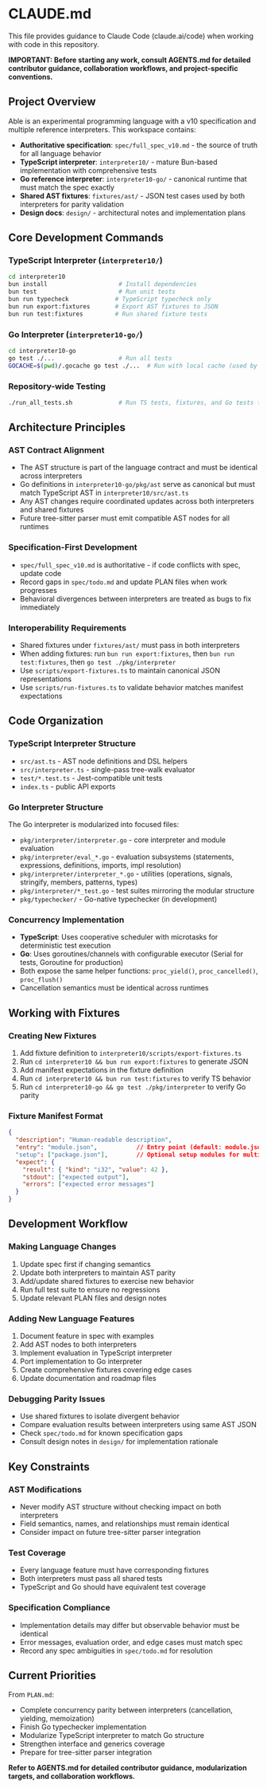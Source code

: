 # CLAUDE.md

This file provides guidance to Claude Code (claude.ai/code) when working with code in this repository.

**IMPORTANT: Before starting any work, consult AGENTS.md for detailed contributor guidance, collaboration workflows, and project-specific conventions.**

## Project Overview

Able is an experimental programming language with a v10 specification and multiple reference interpreters. This workspace contains:

- **Authoritative specification**: `spec/full_spec_v10.md` - the source of truth for all language behavior
- **TypeScript interpreter**: `interpreter10/` - mature Bun-based implementation with comprehensive tests
- **Go reference interpreter**: `interpreter10-go/` - canonical runtime that must match the spec exactly
- **Shared AST fixtures**: `fixtures/ast/` - JSON test cases used by both interpreters for parity validation
- **Design docs**: `design/` - architectural notes and implementation plans

## Core Development Commands

### TypeScript Interpreter (`interpreter10/`)
```bash
cd interpreter10
bun install                    # Install dependencies
bun test                       # Run unit tests
bun run typecheck             # TypeScript typecheck only
bun run export:fixtures       # Export AST fixtures to JSON
bun run test:fixtures         # Run shared fixture tests
```

### Go Interpreter (`interpreter10-go/`)
```bash
cd interpreter10-go
go test ./...                  # Run all tests
GOCACHE=$(pwd)/.gocache go test ./...  # Run with local cache (used by CI)
```

### Repository-wide Testing
```bash
./run_all_tests.sh             # Run TS tests, fixtures, and Go tests together
```

## Architecture Principles

### AST Contract Alignment
- The AST structure is part of the language contract and must be identical across interpreters
- Go definitions in `interpreter10-go/pkg/ast` serve as canonical but must match TypeScript AST in `interpreter10/src/ast.ts`
- Any AST changes require coordinated updates across both interpreters and shared fixtures
- Future tree-sitter parser must emit compatible AST nodes for all runtimes

### Specification-First Development
- `spec/full_spec_v10.md` is authoritative - if code conflicts with spec, update code
- Record gaps in `spec/todo.md` and update PLAN files when work progresses
- Behavioral divergences between interpreters are treated as bugs to fix immediately

### Interoperability Requirements
- Shared fixtures under `fixtures/ast/` must pass in both interpreters
- When adding fixtures: run `bun run export:fixtures`, then `bun run test:fixtures`, then `go test ./pkg/interpreter`
- Use `scripts/export-fixtures.ts` to maintain canonical JSON representations
- Use `scripts/run-fixtures.ts` to validate behavior matches manifest expectations

## Code Organization

### TypeScript Interpreter Structure
- `src/ast.ts` - AST node definitions and DSL helpers
- `src/interpreter.ts` - single-pass tree-walk evaluator
- `test/*.test.ts` - Jest-compatible unit tests
- `index.ts` - public API exports

### Go Interpreter Structure
The Go interpreter is modularized into focused files:
- `pkg/interpreter/interpreter.go` - core interpreter and module evaluation
- `pkg/interpreter/eval_*.go` - evaluation subsystems (statements, expressions, definitions, imports, impl resolution)
- `pkg/interpreter/interpreter_*.go` - utilities (operations, signals, stringify, members, patterns, types)
- `pkg/interpreter/*_test.go` - test suites mirroring the modular structure
- `pkg/typechecker/` - Go-native typechecker (in development)

### Concurrency Implementation
- **TypeScript**: Uses cooperative scheduler with microtasks for deterministic test execution
- **Go**: Uses goroutines/channels with configurable executor (Serial for tests, Goroutine for production)
- Both expose the same helper functions: `proc_yield()`, `proc_cancelled()`, `proc_flush()`
- Cancellation semantics must be identical across runtimes

## Working with Fixtures

### Creating New Fixtures
1. Add fixture definition to `interpreter10/scripts/export-fixtures.ts`
2. Run `cd interpreter10 && bun run export:fixtures` to generate JSON
3. Add manifest expectations in the fixture definition
4. Run `cd interpreter10 && bun run test:fixtures` to verify TS behavior
5. Run `cd interpreter10-go && go test ./pkg/interpreter` to verify Go parity

### Fixture Manifest Format
```json
{
  "description": "Human-readable description",
  "entry": "module.json",           // Entry point (default: module.json)
  "setup": ["package.json"],        // Optional setup modules for multi-file scenarios
  "expect": {
    "result": { "kind": "i32", "value": 42 },
    "stdout": ["expected output"],
    "errors": ["expected error messages"]
  }
}
```

## Development Workflow

### Making Language Changes
1. Update spec first if changing semantics
2. Update both interpreters to maintain AST parity
3. Add/update shared fixtures to exercise new behavior
4. Run full test suite to ensure no regressions
5. Update relevant PLAN files and design notes

### Adding New Language Features
1. Document feature in spec with examples
2. Add AST nodes to both interpreters
3. Implement evaluation in TypeScript interpreter
4. Port implementation to Go interpreter
5. Create comprehensive fixtures covering edge cases
6. Update documentation and roadmap files

### Debugging Parity Issues
- Use shared fixtures to isolate divergent behavior
- Compare evaluation results between interpreters using same AST JSON
- Check `spec/todo.md` for known specification gaps
- Consult design notes in `design/` for implementation rationale

## Key Constraints

### AST Modifications
- Never modify AST structure without checking impact on both interpreters
- Field semantics, names, and relationships must remain identical
- Consider impact on future tree-sitter parser integration

### Test Coverage
- Every language feature must have corresponding fixtures
- Both interpreters must pass all shared tests
- TypeScript and Go should have equivalent test coverage

### Specification Compliance
- Implementation details may differ but observable behavior must be identical
- Error messages, evaluation order, and edge cases must match spec
- Record any spec ambiguities in `spec/todo.md` for resolution

## Current Priorities

From `PLAN.md`:
- Complete concurrency parity between interpreters (cancellation, yielding, memoization)
- Finish Go typechecker implementation
- Modularize TypeScript interpreter to match Go structure
- Strengthen interface and generics coverage
- Prepare for tree-sitter parser integration

**Refer to AGENTS.md for detailed contributor guidance, modularization targets, and collaboration workflows.**